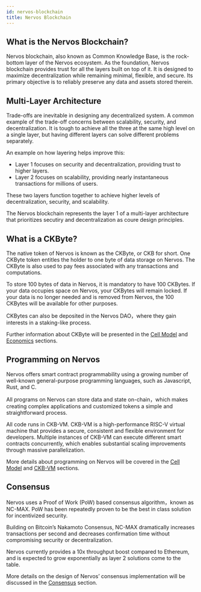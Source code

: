 ```yaml
---
id: nervos-blockchain
title: Nervos Blockchain
---
```


## What is the Nervos Blockchain?

Nervos blockchain, also known as Common Knowledge Base, is the rock-bottom layer of the Nervos ecosystem. As the foundation, Nervos blockchain provides trust for all the layers built on top of it. It is designed to maximize decentralization while remaining minimal, flexible, and secure. Its primary objective is to reliably preserve any data and assets stored therein.

## Multi-Layer Architecture

Trade-offs are inevitable in designing any decentralized system. A common example of the trade-off concerns between scalability, security, and decentralization. It is tough to achieve all the three at the same high level on a single layer, but having different layers can solve different problems separately.

An example on how layering helps improve this:

* Layer 1 focuses on security and decentralization, providing trust to higher layers.
* Layer 2 focuses on scalability, providing nearly instantaneous transactions for millions of users.

These two layers function together to achieve higher levels of decentralization, security, and scalability.

The Nervos blockchain represents the layer 1 of a multi-layer architecture that prioritizes secutiry and decentralization as coure design principles. 

## What is a CKByte?

The native token of Nervos is known as the CKByte, or CKB for short. One CKByte token entitles the holder to one byte of data storage on Nervos. The CKByte is also used to pay fees associated with any transactions and computations.

To store 100 bytes of data in Nervos, it is mandatory to have 100 CKBytes. If your data occupies space on Nervos, your CKBytes will remain locked. If your data is no longer needed and is removed from Nervos, the 100 CKBytes will be available for other purposes.

CKBytes can also be deposited in the Nervos DAO，where they gain interests in a staking-like process.

Further information about CKByte will be presented in the [Cell Model](cell-model.md) and [Economics](economics.md) sections.

## Programming on Nervos

Nervos offers smart contract programmability using a growing number of well-known general-purpose programming languages, such as Javascript, Rust, and C.

All programs on Nervos can store data and state on-chain，which makes creating complex applications and customized tokens a simple and straightforward process.

All code runs in CKB-VM. CKB-VM is a high-performance RISC-V virtual machine that provides a secure, consistent and flexible environment for developers. Multiple instances of CKB-VM can execute different smart contracts concurrently, which enables substantial scaling improvements through massive parallelization.

More details about programming on Nervos will be covered in the [Cell Model](cell-model.md) and [CKB-VM](ckb-vm.md) sections.

## Consensus

Nervos uses a Proof of Work (PoW) based consensus algorithm，known as NC-MAX. PoW has been repeatedly proven to be the best in class solution for incentivized security.

Building on Bitcoin’s Nakamoto Consensus, NC-MAX dramatically increases transactions per second and decreases confirmation time without compromising security or decentralization.

Nervos currently provides a 10x throughput boost compared to Ethereum, and is expected to grow exponentially as layer 2 solutions come to the table.

More details on the design of Nervos’ consensus implementation will be discussed in the [Consensus](consensus.md) section.
